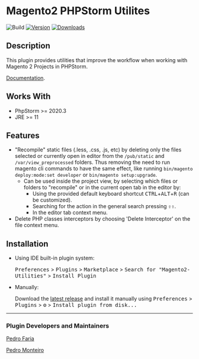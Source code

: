 # Magento2 PHPStorm Utilites

![Build](https://github.com/pepinmon/Magento2-Utilities/workflows/Release/badge.svg)
[![Version](https://img.shields.io/jetbrains/plugin/v/15972.svg)](https://plugins.jetbrains.com/plugin/15972)
[![Downloads](https://img.shields.io/jetbrains/plugin/d/15972.svg)](https://plugins.jetbrains.com/plugin/15972)

## Description

<!-- Plugin description -->
This plugin provides utilities that improve the workflow when working with Magento 2 Projects in PHPStorm.

[Documentation](https://github.com/pepinmon/Magento2-Utilities/blob/main/README.md).
<!-- Plugin description end -->

## Works With

- PhpStorm >= 2020.3
- JRE >= 11

## Features

- "Recompile" static files (.less, .css, .js, etc) by deleting only the files selected or currently open in editor from the `/pub/static` and `/var/view_preprocessed` folders. Thus removing the need to run magento cli commands to have the same effect, like running `bin/magento deploy:mode:set developer` or `bin/magento setup:upgrade`.
  - Can be used inside the project view, by selecting which files or folders to "recompile" or in the current open tab in the editor by:
    - Using the provided default keyboard shortcut <kbd>CTRL</kbd>+<kbd>ALT</kbd>+<kbd>R</kbd> (can be customized).
    - Searching for the action in the general search pressing <kbd>⇧</kbd><kbd>⇧</kbd>.
    - In the editor tab context menu.
- Delete PHP classes interceptors by choosing 'Delete Interceptor' on the file context menu.

## Installation

- Using IDE built-in plugin system:
  
  <kbd>Preferences</kbd> > <kbd>Plugins</kbd> > <kbd>Marketplace</kbd> > <kbd>Search for "Magento2-Utilities"</kbd> >
  <kbd>Install Plugin</kbd>
 
 
- Manually:
  
  Download the [latest release](https://github.com/pepinmon/Magento2-Utilities/releases/latest) and install it manually using
  <kbd>Preferences</kbd> > <kbd>Plugins</kbd> > <kbd>⚙️</kbd> > <kbd>Install plugin from disk...</kbd>
  
---

### Plugin Developers and Maintainers

[Pedro Faria](https://github.com/PedroFaria99)

[Pedro Monteiro](https://github.com/pedrofernando94)

